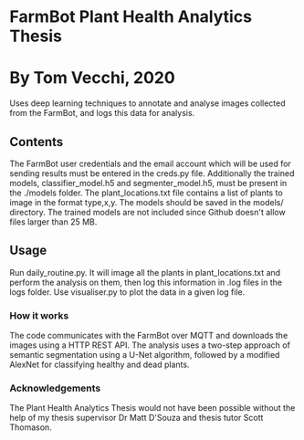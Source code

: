 # FarmBot Plant Health Analytics Thesis
# By Tom Vecchi, 2020

Uses deep learning techniques to annotate and analyse images collected from the FarmBot, and logs this data for analysis. 

## Contents

The FarmBot user credentials and the email account which will be used for sending results must be entered in the creds.py file. Additionally the trained models, classifier_model.h5 and segmenter_model.h5, must be present in the ./models folder. 
The plant_locations.txt file contains a list of plants to image in the format type,x,y.
The models should be saved in the models/ directory. The trained models are not included since Github doesn't allow files larger than 25 MB.

## Usage

Run daily_routine.py. It will image all the plants in plant_locations.txt and perform the analysis on them, then log this information in .log files in the logs folder. Use visualiser.py to plot the data in a given log file. 

### How it works

The code communicates with the FarmBot over MQTT and downloads the images using a HTTP REST API. The analysis uses a two-step approach of semantic segmentation using a U-Net algorithm, followed by a modified AlexNet for classifying healthy and dead plants. 

### Acknowledgements

The Plant Health Analytics Thesis would not have been possible without the help of my thesis supervisor Dr Matt D'Souza and thesis tutor Scott Thomason.
